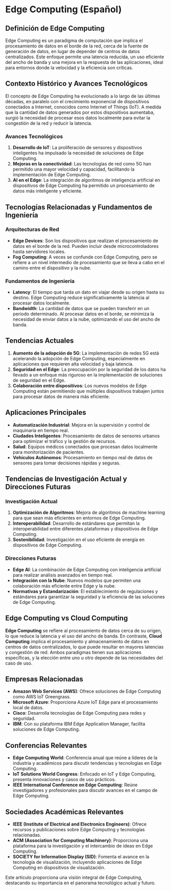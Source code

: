 # Edge Computing (Español)

## Definición de Edge Computing

Edge Computing es un paradigma de computación que implica el procesamiento de datos en el borde de la red, cerca de la fuente de generación de datos, en lugar de depender de centros de datos centralizados. Este enfoque permite una latencia reducida, un uso eficiente del ancho de banda y una mejora en la respuesta de las aplicaciones, ideal para entornos donde la velocidad y la eficiencia son críticas.

## Contexto Histórico y Avances Tecnológicos

El concepto de Edge Computing ha evolucionado a lo largo de las últimas décadas, en paralelo con el crecimiento exponencial de dispositivos conectados a Internet, conocidos como Internet of Things (IoT). A medida que la cantidad de datos generados por estos dispositivos aumentaba, surgió la necesidad de procesar esos datos localmente para evitar la congestión de la red y reducir la latencia.

### Avances Tecnológicos

1. **Desarrollo de IoT**: La proliferación de sensores y dispositivos inteligentes ha impulsado la necesidad de soluciones de Edge Computing.
2. **Mejoras en la conectividad**: Las tecnologías de red como 5G han permitido una mayor velocidad y capacidad, facilitando la implementación de Edge Computing.
3. **AI en el Edge**: La integración de algoritmos de inteligencia artificial en dispositivos de Edge Computing ha permitido un procesamiento de datos más inteligente y eficiente.

## Tecnologías Relacionadas y Fundamentos de Ingeniería

### Arquitecturas de Red

- **Edge Devices**: Son los dispositivos que realizan el procesamiento de datos en el borde de la red. Pueden incluir desde microcontroladores hasta servidores locales.
- **Fog Computing**: A veces se confunde con Edge Computing, pero se refiere a un nivel intermedio de procesamiento que se lleva a cabo en el camino entre el dispositivo y la nube.

### Fundamentos de Ingeniería

- **Latency**: El tiempo que tarda un dato en viajar desde su origen hasta su destino. Edge Computing reduce significativamente la latencia al procesar datos localmente.
- **Bandwidth**: La cantidad de datos que se pueden transferir en un periodo determinado. Al procesar datos en el borde, se minimiza la necesidad de enviar datos a la nube, optimizando el uso del ancho de banda.

## Tendencias Actuales

1. **Aumento de la adopción de 5G**: La implementación de redes 5G está acelerando la adopción de Edge Computing, especialmente en aplicaciones que requieren alta velocidad y baja latencia.
2. **Seguridad en el Edge**: La preocupación por la seguridad de los datos ha llevado a un enfoque más riguroso en la implementación de soluciones de seguridad en el Edge.
3. **Colaboración entre dispositivos**: Los nuevos modelos de Edge Computing están permitiendo que múltiples dispositivos trabajen juntos para procesar datos de manera más eficiente.

## Aplicaciones Principales

- **Automatización Industrial**: Mejora en la supervisión y control de maquinaria en tiempo real.
- **Ciudades Inteligentes**: Procesamiento de datos de sensores urbanos para optimizar el tráfico y la gestión de recursos.
- **Salud**: Equipos médicos conectados que procesan datos localmente para monitorización de pacientes.
- **Vehículos Autónomos**: Procesamiento en tiempo real de datos de sensores para tomar decisiones rápidas y seguras.

## Tendencias de Investigación Actual y Direcciones Futuras

### Investigación Actual

1. **Optimización de Algoritmos**: Mejora de algoritmos de machine learning para que sean más eficientes en entornos de Edge Computing.
2. **Interoperabilidad**: Desarrollo de estándares que permitan la interoperabilidad entre diferentes plataformas y dispositivos de Edge Computing.
3. **Sostenibilidad**: Investigación en el uso eficiente de energía en dispositivos de Edge Computing.

### Direcciones Futuras

- **Edge AI**: La combinación de Edge Computing con inteligencia artificial para realizar análisis avanzados en tiempo real.
- **Integración con la Nube**: Nuevos modelos que permiten una colaboración más eficiente entre Edge y la nube.
- **Normativas y Estandarización**: El establecimiento de regulaciones y estándares para garantizar la seguridad y la eficiencia de las soluciones de Edge Computing.

## Edge Computing vs Cloud Computing

**Edge Computing** se refiere al procesamiento de datos cerca de su origen, lo que reduce la latencia y el uso del ancho de banda. En contraste, **Cloud Computing** implica el procesamiento y almacenamiento de datos en centros de datos centralizados, lo que puede resultar en mayores latencias y congestión de red. Ambos paradigmas tienen sus aplicaciones específicas, y la elección entre uno u otro depende de las necesidades del caso de uso.

## Empresas Relacionadas

- **Amazon Web Services (AWS)**: Ofrece soluciones de Edge Computing como AWS IoT Greengrass.
- **Microsoft Azure**: Proporciona Azure IoT Edge para el procesamiento local de datos.
- **Cisco**: Desarrolla tecnologías de Edge Computing para redes y seguridad.
- **IBM**: Con su plataforma IBM Edge Application Manager, facilita soluciones de Edge Computing.

## Conferencias Relevantes

- **Edge Computing World**: Conferencia anual que reúne a líderes de la industria y académicos para discutir tendencias y tecnologías en Edge Computing.
- **IoT Solutions World Congress**: Enfocado en IoT y Edge Computing, presenta innovaciones y casos de uso prácticos.
- **IEEE International Conference on Edge Computing**: Reúne investigadores y profesionales para discutir avances en el campo de Edge Computing.

## Sociedades Académicas Relevantes

- **IEEE (Institute of Electrical and Electronics Engineers)**: Ofrece recursos y publicaciones sobre Edge Computing y tecnologías relacionadas.
- **ACM (Association for Computing Machinery)**: Proporciona una plataforma para la investigación y el intercambio de ideas en Edge Computing.
- **SOCIETY for Information Display (SID)**: Fomenta el avance en la tecnología de visualización, incluyendo aplicaciones de Edge Computing en dispositivos de visualización.

Este artículo proporciona una visión integral de Edge Computing, destacando su importancia en el panorama tecnológico actual y futuro.